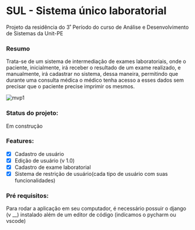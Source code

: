 # SUL - Sistema único laboratorial
Projeto da residência do 3˚ Período do curso de Análise e Desenvolvimento de Sistemas da Unit-PE

### Resumo
Trata-se de um sistema de intermediação de exames laboratoriais, onde o paciente, inicialmente, irá receber o resultado de um exame realizado, e manualmente, irá cadastrar no sistema, dessa maneira, permitindo que durante uma consulta médica o médico tenha acesso a esses dados sem precisar que o paciente precise imprimir os mesmos.

![mvp1](https://media.giphy.com/media/1b1DM5qgwkx2FIWNyZ/giphy.gif)

### Status do projeto:
Em construção

### Features:

- [x] Cadastro de usuário
- [x] Edição de usuário (v 1.0)
- [x] Cadastro de exame laboratorial
- [x] Sistema de restrição de usuário(cada tipo de usuário com suas funcionalidades)

### Pré requisitos:

Para rodar a aplicação em seu computador, é necessário possuir o django (v __) instalado além de um editor de código (indicamos o pycharm ou vscode)
